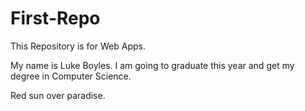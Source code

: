 # First-Repo
This Repository is for Web Apps. 

My name is Luke Boyles. I am going to graduate this year and get my degree in Computer Science.

Red sun over paradise.
